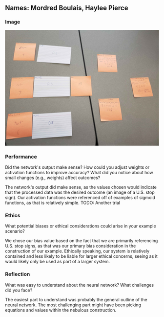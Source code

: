 ## Names: Mordred Boulais, Haylee Pierce

### Image

![Picture of Neural Network Simulation](nn_picture.jpg)

### Performance

Did the network's output make sense?
How could you adjust weights or activation functions to improve accuracy?
What did you notice about how small changes (e.g., weights) affect outcomes?

The network's output did make sense, as the values chosen would indicate that
the processed data was the desired outcome (an image of a U.S. stop sign).
Our activation functions were referenced off of examples of sigmoid functions,
as that is relatively simple. TODO: Another trial

### Ethics

What potential biases or ethical considerations could arise in your example scenario?

We chose our bias value based on the fact that we are primarily referencing U.S. stop
signs, as that was our primary bias consideration in the construction of our example.
Ethically speaking, our system is relatively contained and less likely to be liable for
larger ethical concerns, seeing as it would likely only be used as part of a larger system.

### Reflection

What was easy to understand about the neural network?
What challenges did you face?

The easiest part to understand was probably the general outline of the neural
network. The most challenging part might have been picking equations and values
within the nebulous construction.
